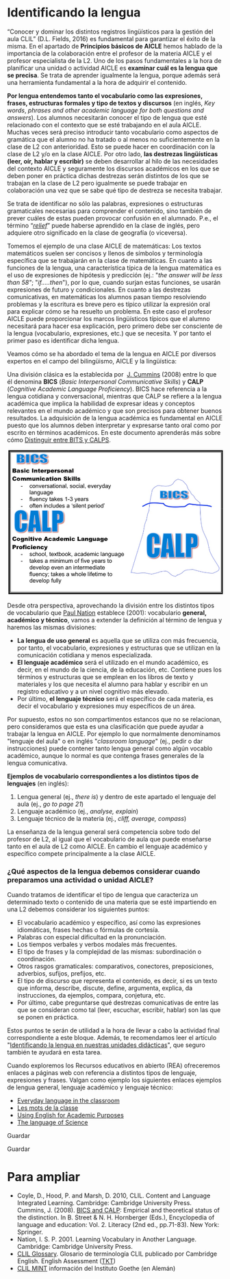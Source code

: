 # Identificando la lengua

“Conocer y dominar los distintos registros lingüísticos para la gestión del aula CLIL” (D.L. Fields, 2016) es fundamental para garantizar el éxito de la misma. En el apartado de **Principios básicos de AICLE** hemos hablado de la importancia de la colaboración entre el profesor de la materia AICLE y el profesor especialista de la L2. Uno de los pasos fundamentales a la hora de planificar una unidad o actividad AICLE es **examinar cuál es la lengua que se precisa**. Se trata de aprender igualmente la lengua, porque además será una herramienta fundamental a la hora de adquirir el contenido.

**Por lengua entendemos tanto el vocabulario como las expresiones, frases, estructuras formales y tipo de textos y discursos** (en inglés, _Key words_, _phrases and other academic language for both questions and answers_). Los alumnos necesitarán conocer el tipo de lengua que esté relacionado con el contexto que se esté trabajando en el aula AICLE. Muchas veces será preciso introducir tanto vocabulario como aspectos de gramática que el alumno no ha tratado o al menos no suficientemente en la clase de L2 con anterioridad. Esto se puede hacer en coordinación con la clase de L2 y/o en la clase AICLE. Por otro lado, **las destrezas lingüísticas (leer, oír, hablar y escribir)** se deben desarrollar al hilo de las necesidades del contexto AICLE y seguramente los discursos académicos en los que se deben poner en práctica dichas destrezas serán distintos de los que se trabajan en la clase de L2 pero igualmente se puede trabajar en colaboración una vez que se sabe qué tipo de destreza se necesita trabajar.

Se trata de identificar no sólo las palabras, expresiones o estructuras gramaticales necesarias para comprender el contenido, sino también de prever cuáles de estas pueden provocar confusión en el alumnado. P.e., el término “[_relief_](https://en.oxforddictionaries.com/definition/relief)” puede haberse aprendido en la clase de inglés, pero adquiere otro significado en la clase de geografía (o viceversa).

Tomemos el ejemplo de una clase AICLE de matemáticas: Los textos matemáticos suelen ser concisos y llenos de símbolos y terminología específica que se trabajarán en la clase de matemáticas. En cuanto a las funciones de la lengua, una característica típica de la lengua matemática es el uso de expresiones de hipótesis y predicción (ej.: "_the answer will be less than 58"_; "_if.....then_"), por lo que, cuando surjan estas funciones, se usarán expresiones de futuro y condicionales. En cuanto a las destrezas comunicativas, en matemáticas los alumnos pasan tiempo resolviendo problemas y la escritura es breve pero es típico utilizar la expresión oral para explicar cómo se ha resuelto un problema. En este caso el profesor AICLE puede proporcionar los marcos lingüísticos típicos que el alumno necesitará para hacer esa explicación, pero primero debe ser consciente de la lengua (vocabulario, expresiones, etc.) que se necesita. Y por tanto el primer paso es identificar dicha lengua.

Veamos cómo se ha abordado el tema de la lengua en AICLE por diversos expertos en el campo del bilingüismo, AICLE y la lingüística:

Una división clásica es la establecida por  [J. Cummins](https://en.wikipedia.org/wiki/Jim_Cummins_(professor)) (2008) entre lo que él denomina **BICS** (_Basic Interpersonal Communicative Skills_) y **CALP** (_Cognitive Academic Language Proficiency_). BICS hace referencia a la lengua cotidiana y conversacional, mientras que CALP se refiere a la lengua académica que implica la habilidad de expresar ideas y conceptos relevantes en el mundo académico y que son precisos para obtener buenos resultados. La adquisición de la lengua académica es fundamental en AICLE puesto que los alumnos deben interpretar y expresarse tanto oral como por escrito en términos académicos. En este documento aprenderás más sobre cómo [Distinguir entre BITS y CALPS](04_ESL-3-1_Distinguishing_between_BICS_and_CALP.pdf).


![Clasificación de J. Cummins](img/REAaicle_14_07_16_B1_T1_Principios_v2_img5.png)


Desde otra perspectiva, aprovechando la división entre los distintos tipos de vocabulario que [Paul Nation](http://www.victoria.ac.nz/lals/about/staff/paul-nation) establece (2001): vocabulario **general, académico y técnico**, vamos a extender la definición al término de lengua y haremos las mismas divisiones:

*   **La lengua de uso general** es aquella que se utiliza con más frecuencia, por tanto, el vocabulario, expresiones y estructuras que se utilizan en la comunicación cotidiana y menos especializada.
*   **El lenguaje académico** será el utilizado en el mundo académico, es decir, en el mundo de la ciencia, de la educación, etc. Contiene pues los términos y estructuras que se emplean en los libros de texto y materiales y los que necesita el alumno para hablar y escribir en un registro educativo y a un nivel cognitivo más elevado.
*   Por último, **el lenguaje técnico** será el específico de cada materia, es decir el vocabulario y expresiones muy específicos de un área.

Por supuesto, estos no son compartimentos estancos que no se relacionan, pero consideramos que esta es una clasificación que puede ayudar a trabajar la lengua en AICLE. Por ejemplo lo que normalmente denominamos "lenguaje del aula" o en inglés "_classroom language_" (ej., pedir o dar instrucciones) puede contener tanto lengua general como algún vocablo académico, aunque lo normal es que contenga frases generales de la lengua comunicativa.

**Ejemplos de vocabulario correspondientes a los distintos tipos de lenguajes** (en inglés):

1.  Lengua general (ej., _there is_) y dentro de este apartado el lenguaje del aula (ej., _go to page 21_)
2.  Lenguaje académico (ej., _analyse, explain_)
3.  Lenguaje técnico de la materia (ej., _cliff, average, compass_)

La enseñanza de la lengua general será competencia sobre todo del profesor de L2, al igual que el vocabulario de aula que puede enseñarse tanto en el aula de L2 como AICLE. En cambio el lenguaje académico y específico compete principalmente a la clase AICLE.

### ¿Qué aspectos de la lengua debemos considerar cuando preparamos una actividad o unidad AICLE?

Cuando tratamos de identificar el tipo de lengua que caracteriza un determinado texto o contenido de una materia que se esté impartiendo en una L2 debemos considerar los siguientes puntos:

*   El vocabulario académico y específico, así como las expresiones idiomáticas, frases hechas o fórmulas de cortesía.
*   Palabras con especial dificultad en la pronunciación.
*   Los tiempos verbales y verbos modales más frecuentes.
*   El tipo de frases y la complejidad de las mismas: subordinación o coordinación.
*   Otros rasgos gramaticales: comparativos, conectores, preposiciones, adverbios, sufijos, prefijos, etc.
*   El tipo de discurso que representa el contenido, es decir, si es un texto que informa, describe, discute, define, argumenta, explica, da instrucciones, da ejemplos, compara, conjetura, etc.
*   Por último, cabe preguntarse qué destrezas comunicativas de entre las que se consideran como tal (leer, escuchar, escribir, hablar) son las que se ponen en práctica.

Estos puntos te serán de utilidad a la hora de llevar a cabo la actividad final correspondiente a este bloque. Además, te recomendamos leer el artículo "[Identificando la lengua en nuestras unidades didácticas](http://reaaicleintef.blogspot.com.es/2014/04/identificando-la-lengua-en-nuestras.html)", que seguro también te ayudará en esta tarea.

Cuando exploremos los Recursos educativos en abierto (REA) ofreceremos enlaces a páginas web con referencia a distintos tipos de lenguaje, expresiones y frases. Valgan como ejemplo los siguientes enlaces ejemplos de lengua general, lenguaje académico y lenguaje técnico:

*   [Everyday language in the classroom](05_expressions.pdf)
*   [Les mots de la classe](http://www.ciel.fr/apprendre-francais/classe-fle.html)
*   [Using English for Academic Purposes](http://www.uefap.com/)
*   [The language of Science](http://www.csun.edu/science/ref/language/)

Guardar

Guardar

# Para ampliar

*   Coyle, D., Hood, P. and Marsh, D. 2010, CLIL. Content and Language Integrated Learning. Cambridge: Cambridge University Press.  
    Cummins, J. (2008). [BICS and CALP](http://link.springer.com/referenceworkentry/10.1007%2F978-0-387-30424-3_36?LI=true#page-1): Empirical and theoretical status of the distinction. In B. Street & N. H. Hornberger (Eds.), Encyclopedia of language and education: Vol. 2. Literacy (2nd ed., pp.71-83). New York: Springer.
*   Nation, I. S. P. 2001. Learning Vocabulary in Another Language. Cambridge: Cambridge University Press.
*   [CLIL Glossary](06_22194-tkt-clil-glossary-document.pdf). Glosario de terminología CLIL publicado por Cambridge English. English Assessment ([TKT](http://www.cambridgeenglish.org/teaching-english/teaching-qualifications/tkt/))
*   [CLIL MINT](https://www.goethe.de/de/spr/unt/kum/clg.html) información del Instituto Goethe (en Alemán)
